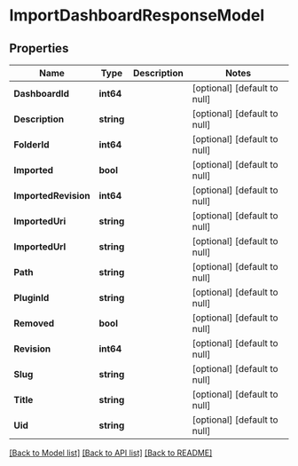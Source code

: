 # ImportDashboardResponseModel

## Properties
Name | Type | Description | Notes
------------ | ------------- | ------------- | -------------
**DashboardId** | **int64** |  | [optional] [default to null]
**Description** | **string** |  | [optional] [default to null]
**FolderId** | **int64** |  | [optional] [default to null]
**Imported** | **bool** |  | [optional] [default to null]
**ImportedRevision** | **int64** |  | [optional] [default to null]
**ImportedUri** | **string** |  | [optional] [default to null]
**ImportedUrl** | **string** |  | [optional] [default to null]
**Path** | **string** |  | [optional] [default to null]
**PluginId** | **string** |  | [optional] [default to null]
**Removed** | **bool** |  | [optional] [default to null]
**Revision** | **int64** |  | [optional] [default to null]
**Slug** | **string** |  | [optional] [default to null]
**Title** | **string** |  | [optional] [default to null]
**Uid** | **string** |  | [optional] [default to null]

[[Back to Model list]](../README.md#documentation-for-models) [[Back to API list]](../README.md#documentation-for-api-endpoints) [[Back to README]](../README.md)


